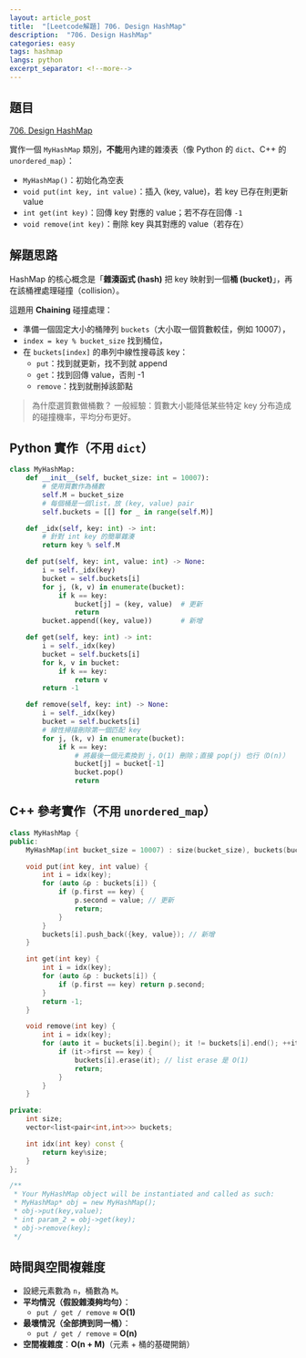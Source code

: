 ```yaml
---
layout: article_post
title:  "[Leetcode解題] 706. Design HashMap"
description:  "706. Design HashMap"
categories: easy
tags: hashmap
langs: python
excerpt_separator: <!--more-->
---
```


## 題目
[706. Design HashMap](https://leetcode.com/problems/design-hashmap)

實作一個 `MyHashMap` 類別，**不能**用內建的雜湊表（像 Python 的 `dict`、C++ 的 `unordered_map`）：
* `MyHashMap()`：初始化為空表
* `void put(int key, int value)`：插入 (key, value)，若 key 已存在則更新 value
* `int get(int key)`：回傳 key 對應的 value；若不存在回傳 `-1`
* `void remove(int key)`：刪除 key 與其對應的 value（若存在）
<!--more-->

## 解題思路
HashMap 的核心概念是「**雜湊函式 (hash)** 把 key 映射到一個**桶 (bucket)**」，再在該桶裡處理碰撞（collision）。

這題用 **Chaining** 碰撞處理：

* 準備一個固定大小的桶陣列 `buckets`（大小取一個質數較佳，例如 10007），
* `index = key % bucket_size` 找到桶位，
* 在 `buckets[index]` 的串列中線性搜尋該 key：
  * `put`：找到就更新，找不到就 append
  * `get`：找到回傳 value，否則 -1
  * `remove`：找到就刪掉該節點

> 為什麼選質數做桶數？
> 一般經驗：質數大小能降低某些特定 key 分布造成的碰撞機率，平均分布更好。


## Python 實作（不用 `dict`）

```python
class MyHashMap:
    def __init__(self, bucket_size: int = 10007):
        # 使用質數作為桶數
        self.M = bucket_size
        # 每個桶是一個list，放 (key, value) pair
        self.buckets = [[] for _ in range(self.M)]

    def _idx(self, key: int) -> int:
        # 針對 int key 的簡單雜湊
        return key % self.M

    def put(self, key: int, value: int) -> None:
        i = self._idx(key)
        bucket = self.buckets[i]
        for j, (k, v) in enumerate(bucket):
            if k == key:
                bucket[j] = (key, value)  # 更新
                return
        bucket.append((key, value))       # 新增

    def get(self, key: int) -> int:
        i = self._idx(key)
        bucket = self.buckets[i]
        for k, v in bucket:
            if k == key:
                return v
        return -1

    def remove(self, key: int) -> None:
        i = self._idx(key)
        bucket = self.buckets[i]
        # 線性掃描刪除第一個匹配 key
        for j, (k, v) in enumerate(bucket):
            if k == key:
                # 將最後一個元素換到 j，O(1) 刪除；直接 pop(j) 也行（O(n)）
                bucket[j] = bucket[-1]
                bucket.pop()
                return
```


## C++ 參考實作（不用 `unordered_map`）

```cpp
class MyHashMap {
public:
    MyHashMap(int bucket_size = 10007) : size(bucket_size), buckets(bucket_size) {}

    void put(int key, int value) {
        int i = idx(key);
        for (auto &p : buckets[i]) {
            if (p.first == key) {
                p.second = value; // 更新
                return;
            }
        }
        buckets[i].push_back({key, value}); // 新增
    }

    int get(int key) {
        int i = idx(key);
        for (auto &p : buckets[i]) {
            if (p.first == key) return p.second;
        }
        return -1;
    }

    void remove(int key) {
        int i = idx(key);
        for (auto it = buckets[i].begin(); it != buckets[i].end(); ++it) {
            if (it->first == key) {
                buckets[i].erase(it); // list erase 是 O(1)
                return;
            }
        }
    }

private:
    int size;
    vector<list<pair<int,int>>> buckets;

    int idx(int key) const {
        return key%size;
    }
};

/**
 * Your MyHashMap object will be instantiated and called as such:
 * MyHashMap* obj = new MyHashMap();
 * obj->put(key,value);
 * int param_2 = obj->get(key);
 * obj->remove(key);
 */
```

## 時間與空間複雜度

* 設總元素數為 `n`，桶數為 `M`。
* **平均情況（假設雜湊夠均勻）**：
  * `put / get / remove` ≈ **O(1)**
* **最壞情況（全部擠到同一桶）**：
  * `put / get / remove` = **O(n)**
* **空間複雜度**：**O(n + M)**（元素 + 桶的基礎開銷）
